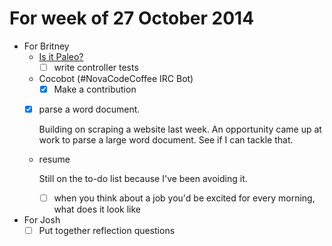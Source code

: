 # For week of 27 October 2014

* For Britney
  * [Is it Paleo?](http://isitpaleo.info)
    - [ ] write controller tests
    
  * Cocobot (#NovaCodeCoffee IRC Bot)
    - [x] Make a contribution

  * [x] parse a word document. 
    
    Building on scraping a website last week. An opportunity came up at work to parse a large word document. See if I can tackle that.
    
  * resume
    
    Still on the to-do list because I've been avoiding it.
    - [ ] when you think about a job you'd be excited for every morning, what does it look like

* For Josh
  - [ ] Put together reflection questions
